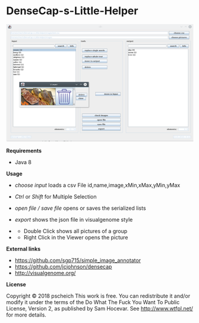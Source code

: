 # DenseCap-s-Little-Helper


![Screenshot](https://raw.githubusercontent.com/pscheich/DenseCap-s-Little-Helper/master/picture.png)

**Requirements**

 - Java 8

**Usage**

 - *choose input*   loads a csv File id,name,image,xMin,xMax,yMin,yMax
 - *Ctrl* or *Shift* for Multiple Selection
 - *open file / save file* opens or saves the serialized lists
 - *export* shows the json file in visualgenome style

 - * Double Click shows all pictures of a group
 - * Right Click in the Viewer opens the picture
 
**External links**

 - https://github.com/sgp715/simple_image_annotator
 - https://github.com/jcjohnson/densecap
 - http://visualgenome.org/

**License**

Copyright © 2018 pscheich 
This work is free. You can redistribute it and/or modify it under the
terms of the Do What The Fuck You Want To Public License, Version 2,
as published by Sam Hocevar. See http://www.wtfpl.net/ for more details.
